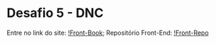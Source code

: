 # Desafio 5 - DNC

Entre no link do site: [!Front-Book](https://master--desafio5-dnc-by-vicente-carlos.netlify.app/);
Repositório Front-End: [!Front-Repo](https://github.com/VicenteCarlos/desafio_5-DNC.web)